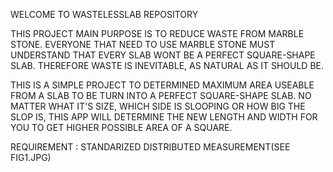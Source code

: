 WELCOME TO WASTELESSLAB REPOSITORY

THIS PROJECT MAIN PURPOSE IS TO REDUCE WASTE FROM MARBLE STONE. EVERYONE THAT NEED TO USE MARBLE STONE MUST UNDERSTAND THAT EVERY SLAB WONT BE A PERFECT SQUARE-SHAPE SLAB. THEREFORE WASTE IS INEVITABLE, AS NATURAL AS IT SHOULD BE. 

THIS IS A SIMPLE PROJECT TO DETERMINED MAXIMUM AREA USEABLE FROM A SLAB TO BE TURN INTO A PERFECT SQUARE-SHAPE SLAB. NO MATTER WHAT IT'S SIZE, WHICH SIDE IS SLOOPING OR HOW BIG THE SLOP IS, THIS APP WILL DETERMINE THE NEW LENGTH AND WIDTH FOR YOU TO GET HIGHER POSSIBLE AREA OF A SQUARE.

REQUIREMENT : STANDARIZED DISTRIBUTED MEASUREMENT(SEE FIG1.JPG)


